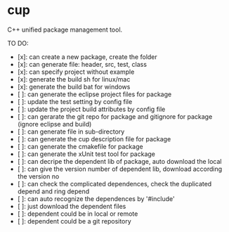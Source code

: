 # cup
C++ unified package management tool.

TO DO:
- [x]: can create a new package, create the folder
- [x]: can generate file: header, src, test, class
- [x]: can specify project without example
- [x]: generate the build sh for linux/mac
- [x]: generate the build bat for windows
- [ ]: can generate the eclipse project files for package
- [ ]: update the test setting by config file
- [ ]: update the project build attributes by config file
- [ ]: can gerarate the git repo for package and gitignore for package (ignore eclipse and build)
- [ ]: can generate file in sub-directory
- [ ]: can generate the cup description file for package
- [ ]: can generate the cmakefile for package
- [ ]: can generate the xUnit test tool for package
- [ ]: can decripe the dependent lib of package, auto download the local
- [ ]: can give the version number of dependent lib, download according the version no
- [ ]: can check the complicated dependences, check the duplicated depend and ring depend
- [ ]: can auto recognize the dependences by '#include'
- [ ]: just download the dependent files
- [ ]: dependent could be in local or remote
- [ ]: dependent could be a git repository  

